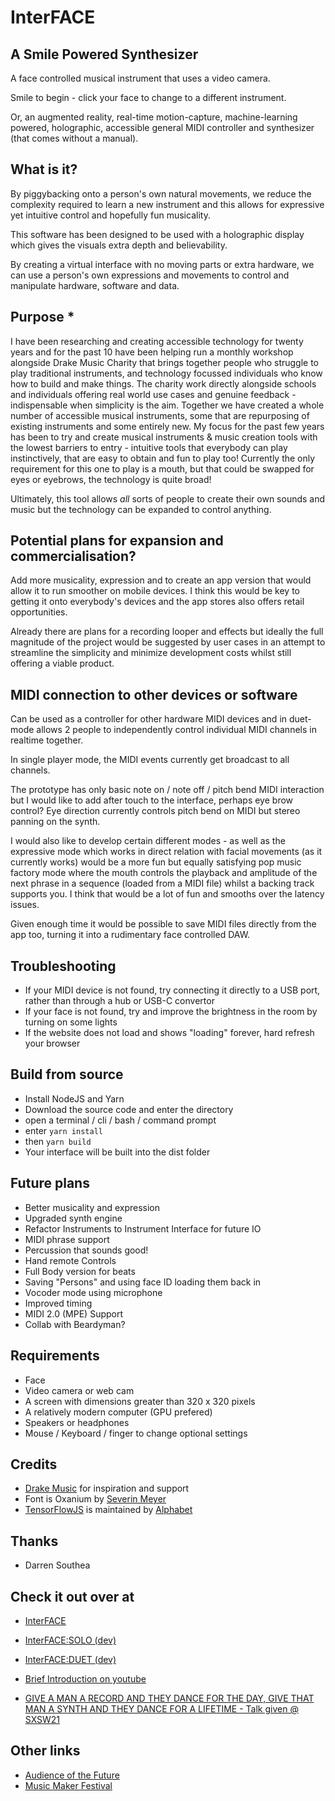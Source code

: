# InterFACE
## A Smile Powered Synthesizer

A face controlled musical instrument that uses a video camera.

Smile to begin - click your face to change to a different instrument.

Or, an augmented reality, real-time motion-capture, machine-learning powered, holographic, accessible general MIDI controller and synthesizer (that comes without a manual). 

## What is it?

By piggybacking onto a person's own natural movements, we reduce the complexity required to learn a new instrument and this allows for expressive yet intuitive control and hopefully fun musicality.

This software has been designed to be used with a holographic display which gives the visuals extra depth and believability.

By creating a virtual interface with no moving parts or extra hardware, we can use a person's own expressions and movements to control and manipulate hardware, software and data.

## Purpose *
I have been researching and creating accessible technology for twenty years and for the past 10 have been helping run a monthly workshop alongside Drake Music Charity that brings together people who struggle to play traditional instruments, and technology focussed individuals who know how to build and make things. The charity work directly alongside schools and individuals offering real world use cases and genuine feedback - indispensable when simplicity is the aim. Together we have created a whole number of accessible musical instruments, some that are repurposing of existing instruments and some entirely new. My focus for the past few years has been to try and create musical instruments & music creation tools with the lowest barriers to entry - intuitive tools that everybody can play instinctively, that are easy to obtain and fun to play too! Currently the only requirement for this one to play is a mouth, but that could be swapped for eyes or eyebrows, the technology is quite broad!

Ultimately, this tool allows *all* sorts of people to create their own sounds and music but the technology can be expanded to control anything.

## Potential plans for expansion and commercialisation?

Add more musicality, expression and to create an app version that would allow it to run smoother on mobile devices. I think this would be key to getting it onto everybody's devices and the app stores also offers retail opportunities. 

Already there are plans for a recording looper and effects but ideally the full magnitude of the project would be suggested by user cases in an attempt to streamline the simplicity and minimize development costs whilst still offering a viable product.
## MIDI connection to other devices or software

Can be used as a controller for other hardware MIDI devices and in duet-mode allows 2 people to independently control individual MIDI channels in realtime together. 

In single player mode, the MIDI events currently get broadcast to all channels.

The prototype has only basic note on / note off / pitch bend MIDI interaction but I would like to add after touch to the interface, perhaps eye brow control? Eye direction currently controls pitch bend on MIDI but stereo panning on the synth.

I would also like to develop certain different modes - as well as the expressive mode which works in direct relation with facial movements (as it currently works) would be a more fun but equally satisfying pop music factory mode where the mouth controls the playback and amplitude of the next phrase in a sequence (loaded from a MIDI file) whilst a backing track supports you. I think that would be a lot of fun and smooths over the latency issues. 

Given enough time it would be possible to save MIDI files directly from the app too, turning it into a rudimentary face controlled DAW.

## Troubleshooting

- If your MIDI device is not found, try connecting it directly to a USB port, rather than through a hub or USB-C convertor
- If your face is not found, try and improve the brightness in the room by turning on some lights
- If the website does not load and shows "loading" forever, hard refresh your browser

## Build from source
- Install NodeJS and Yarn
- Download the source code and enter the directory
- open a terminal / cli / bash / command prompt
- enter ```yarn install```
- then ```yarn build```
- Your interface will be built into the dist folder

## Future plans
- Better musicality and expression
- Upgraded synth engine
- Refactor Instruments to Instrument Interface for future IO
- MIDI phrase support
- Percussion that sounds good!
- Hand remote Controls
- Full Body version for beats
- Saving "Persons" and using face ID loading them back in
- Vocoder mode using microphone
- Improved timing
- MIDI 2.0 (MPE) Support
- Collab with Beardyman?

## Requirements
- Face
- Video camera or web cam
- A screen with dimensions greater than 320 x 320 pixels
- A relatively modern computer (GPU prefered)
- Speakers or headphones
- Mouse / Keyboard / finger to change optional settings 

## Credits
- [Drake Music](https://drakemusic.org) for inspiration and support
- Font is Oxanium by [Severin Meyer](https://sev.dev/fonts/oxanium/)
- [TensorFlowJS](https://www.tensorflow.org/js) is maintained by [Alphabet](https://google.com)

## Thanks
- Darren Southea

## Check it out over at

- [InterFACE](https://interface.place)
- [InterFACE:SOLO (dev)](https://designerzen.github.io/InterFACE)
- [InterFACE:DUET (dev)](https://designerzen.github.io/InterFACE/?duet=true)

- [Brief Introduction on youtube](https://youtu.be/gvYxZJRhgRc)
- [GIVE A MAN A RECORD AND THEY DANCE FOR THE DAY, GIVE THAT MAN A SYNTH AND THEY DANCE FOR A LIFETIME - Talk given @ SXSW21](https://youtu.be/3SmpSvRB4XA)

## Other links
- [Audience of the Future](https://audienceofthefuture.live/interface/)
- [Music Maker Festival](https://www.makermusicfestival.com/)